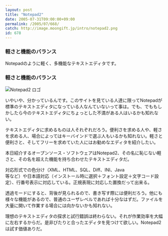 ```yaml
---
layout: post
title: "Notepad2"
date: 2005-07-31T09:00:00+09:00
permalink: /2005/07/668/
catch: http://image.moongift.jp/intro/notepad2.png
id: 678
---
```

### 軽さと機能のバランス
  
Notepadのように軽く、多機能なテキストエディタです。  
<!--more-->  

### 軽さと機能のバランス
  

![Notepad2 ロゴ](http://image.moongift.jp/intro/notepad2.png "Notepad2 ロゴ")

  

いやいや、分かっているんです。このサイトを見ている人達に限ってNotepadが標準のテキストエディタになっている人なんていないって事は。でも、でももしかしたら今のテキストエディタにちょっとした不満がある人はいるかも知れない。

  

テキストエディタに求めるものは人それぞれだろう。便利さを求める人や、軽さを求める人、場合によってはキーバインドで選ぶ人もいるかも知れない。軽さと便利さと、そしてフリーを求めていた人にはお勧めなエディタを紹介したい。

  

本日紹介するオープンソース・ソフトウェアはNotepad2、その名に恥じない軽さと、その名を超えた機能を持ち合わせたテキストエディタだ。

  

対応形式での色分け（XML、HTML、SQL、Diff、INI、Java  
等など）や日本語対応（インストール時に選択＋フォント設定＋文字コード設定）、行番号表示に対応している。正規表現に対応した置換だって出来る。

  

透過モードにすると、背後が見られるので、書き写す際には便利だろう。他にも様々な機能があるので、普通のユーザレベルであれば十分なはずだ。ファイルを大量に開いて作業する場合には向かないかも知れない。

  

理想のテキストエディタの探求と試行錯誤は終わらない。それが作業効率を大幅に左右するからだ。是非ぴたりと合ったエディタを見つけて欲しい。Notepad2は試す価値ありだ。

